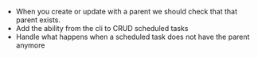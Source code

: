 - When you create or update with a parent we should check that that parent exists.
- Add the ability from the cli to CRUD scheduled tasks
- Handle what happens when a scheduled task does not have the parent anymore
